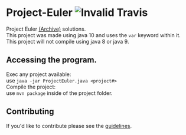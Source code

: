 # Project-Euler ![Invalid Travis](https://travis-ci.org/CoreyShupe/Project-Euler.svg?branch=master)
Project Euler [(Archive)](https://projecteuler.net/archives) solutions.
<br>
This project was made using java 10 and uses the `var` keyword within it.
<br>
This project will not compile using java 8 or java 9.

## Accessing the program.
Exec any project available:
<br />
use `java -jar ProjectEuler.java <project#>`
<br />
Compile the project:
<br />
use `mvn package` inside of the project folder.

## Contributing
If you'd like to contribute please see the [guidelines](https://github.com/CoreyShupe/Project-Euler/blob/master/CONTRIBUTING.md).
